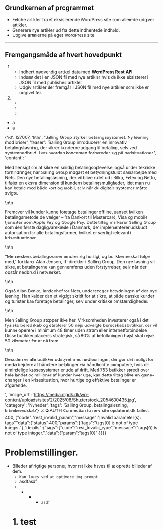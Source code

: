## Grundkernen af programmet
- Fetche artikler fra et eksisterende WordPress site som allerede udgiver artikler.
- Generere nye artikler ud fra dette indhentede indhold.
- Udgive artiklerne på eget WordPress site
___

## Fremgangsmåde af hvert hovedpunkt
 1.
    - Indhent nødvendig artikel data med <b> WordPress Rest API </b>
    - Indsæt det i en JSON fil med nye artikler hvis de ikke eksisterer i JSON fil med published artikler.
    - Udgiv artikler der fremgår i JSON fil med nye artikler som ikke er udgivet før.
2. 
    -
    -
    -
- a
- a



{'id': 127867, 'title': 'Salling Group styrker betalingssystemet: Ny løsning mod kriser', 'teaser': 'Salling Group introducerer en innovativ betalingsløsning, der sikrer kunderne adgang til betaling, selv ved systemnedbrud. Læs hvordan koncernen forbereder sig på nødsituationer.', 'content': '<p>Med hensigt om at sikre en smidig betalingsoplevelse, også under tekniske forhindringer, har Salling Group indgået et betydningsfuldt samarbejde med Nets. Den nye betalingsløsning, der vil blive rullet ud i Bilka, Føtex og Netto, tilføjer en ekstra dimension til kundens betalingsmuligheder, idet man nu kan betale med både kort og mobil, selv når de digitale systemer måtte svigte.</p>\n\n<p>Fremover vil kunder kunne foretage betalinger offline, uanset hvilken betalingsmetode de vælger – fra Dankort til Mastercard, Visa og mobile tjenester som Apple Pay og Google Pay. Dette tiltag markerer Salling Group som den første dagligvarekæde i Danmark, der implementerer udskudt autorisation for alle betalingsformer, hvilket er særligt relevant i krisesituationer.</p>\n\n<p>”Menneskers betalingsvaner ændrer sig hurtigt, og butikkerne skal følge med,” forklarer Alan Jensen, IT-direktør i Salling Group. Den nye løsning vil sikre, at betalingerne kan gennemføres uden forstyrrelser, selv når der opstår nedbrud i netværket.</p>\n\n<p>Også Allan Bonke, landechef for Nets, understreger betydningen af den nye løsning. Han kalder den et vigtigt skridt for at sikre, at både danske kunder og turister kan foretage betalinger, selv under kritiske omstændigheder.</p>\n\n<p>Men Salling Group stopper ikke her. Virksomheden investerer også i det fysiske beredskab og etablerer 50 nøje udvalgte beredskabsbutikker, der vil kunne operere i minimum 48 timer uden strøm eller internetforbindelse. Disse butikker placeres strategisk, så 80% af befolkningen højst skal rejse 50 kilometer for at nå frem.</p>\n\n<p>Desuden er alle butikker udstyret med nødløsninger, der gør det muligt for medarbejdere at håndtere betalinger via håndholdte computere, hvis de almindelige kassesystemer er ude af drift. Med 753 butikker spredt over hele landet og millioner af kunder hver uge, kan dette tiltag blive en game-changer i en krisesituation, hvor hurtige og effektive betalinger er afgørende.</p>', 'image_url': 'https://media.mgdk.dk/wp-content/uploads/sites/2/2025/08/Shutterstock_2054600435.jpg', 'category': 'Nyheder', 'tags': 'Salling Group, betalingsløsning, kriseberedskab'} ⚔️
⛔ AUTH Connection to new site opdateret.dk failed: 400, {"code":"rest_invalid_param","message":"Invalid parameter(s): tags","data":{"status":400,"params":{"tags":"tags[0] is not of type integer."},"details":{"tags":{"code":"rest_invalid_type","message":"tags[0] is not of type integer.","data":{"param":"tags[0]"}}}}}




# Problemstillinger.
- Billeder af rigtige personer, hvor ret ikke haves til at oprette billeder af dem.
    - `Kan løses ved at optimere img prompt`
    - asdfasdf
    - - - - `asdf`
    # 1. test